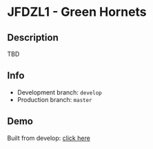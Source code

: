 # JFDZL1 - Green Hornets

## Description
TBD

## Info
* Development branch: `develop`
* Production branch: `master`

## Demo
Built from develop: [click here](http://green-hornets.jfdzl1.is-academy.pl)
